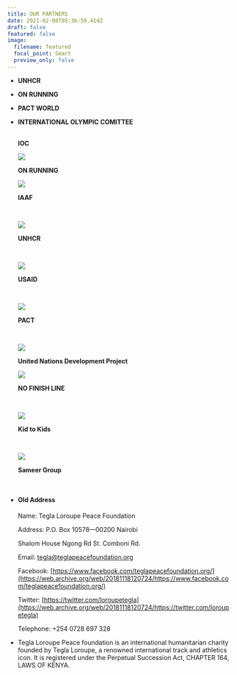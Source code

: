 ```yaml
---
title: OUR PARTNERS
date: 2021-02-08T05:36:59.414Z
draft: false
featured: false
image:
  filename: featured
  focal_point: Smart
  preview_only: false
---
```

* **UNHCR**
* **ON RUNNING**
* **PACT WORLD**
* **INTERNATIONAL OLYMPIC COMITTEE**

  **\
  IOC** 

  ![](https://web.archive.org/web/20200812030800im_/http://teglapeacefoundation.org/wp-content/uploads/brizy/546/assets/images/iW=1380&iH=289&oX=490&oY=0&cW=400&cH=289/777572a29e615cb69f82052861cdd83f.png)

  **ON RUNNING**

  ![](https://web.archive.org/web/20200812030800im_/http://teglapeacefoundation.org/wp-content/uploads/brizy/546/assets/images/iW=448&iH=294&oX=46&oY=0&cW=400&cH=294/d55213e26b5fc6e53a4eb607061d5f4a.jpg)

  **IAAF** 

   

  ![](https://web.archive.org/web/20200812030800im_/http://teglapeacefoundation.org/wp-content/uploads/brizy/546/assets/images/iW=1356&iH=284&oX=478&oY=0&cW=400&cH=284/931b5f90b7d2aa75f9a45ca9cadf0abb.png)

  **UNHCR** 

   

  ![](https://web.archive.org/web/20200812030800im_/http://teglapeacefoundation.org/wp-content/uploads/brizy/546/assets/images/iW=548&iH=288&oX=148&oY=0&cW=400&cH=288/0230d8df07b4afb6dabf2921de56bc72.jpg)

  **USAID**

   

  ![](https://web.archive.org/web/20200812030800im_/http://teglapeacefoundation.org/wp-content/uploads/brizy/546/assets/images/iW=1388&iH=291&oX=563&oY=0&cW=400&cH=291/8027a49cd4575b3f7ab4d7ae1c0959ee.png)

  **PACT**

   

  ![](https://web.archive.org/web/20200812030800im_/http://teglapeacefoundation.org/wp-content/uploads/brizy/546/assets/images/iW=432&iH=281&oX=16&oY=0&cW=400&cH=281/3207c95f3918f0608373df5d18980c8b.jpg)

  **United Nations Development Project**

  ![](https://web.archive.org/web/20200812030800im_/http://teglapeacefoundation.org/wp-content/uploads/brizy/546/assets/images/iW=572&iH=294&oX=115&oY=0&cW=400&cH=294/43ab12b41b7ce15b34259429fef9f75c.png)

  **NO FINISH LINE** 

   

  ![](https://web.archive.org/web/20200812030800im_/http://teglapeacefoundation.org/wp-content/uploads/brizy/546/assets/images/iW=416&iH=290&oX=16&oY=0&cW=400&cH=290/0e96892c5f16735daf44d8770176d125.jpg)

  **Kid to Kids**

   

  ![](https://web.archive.org/web/20200812030800im_/http://teglapeacefoundation.org/wp-content/uploads/brizy/546/assets/images/iW=572&iH=294&oX=115&oY=0&cW=400&cH=294/5f1ca7d48ee08c44af48d3ee99d89d07.jpg)

  **Sameer Group**

   
* #### **Old Address**

  Name: Tegla Loroupe Peace Foundation

  Address: P.O. Box 10578—00200 Nairobi

  Shalom House Ngong Rd St. Comboni Rd.

  Email: [tegla@teglapeacefoundation.org](https://web.archive.org/web/20181118120724/mailto:info@naisulalesuuda.org)

  Facebook: [https://www.facebook.com/teglapeacefoundation.org/](https://web.archive.org/web/20181118120724/https://www.facebook.com/teglapeacefoundation.org/)

  Twitter: [https://twitter.com/loroupetegla](https://web.archive.org/web/20181118120724/https://twitter.com/loroupetegla)

  Telephone: +254 0728 697 328
* Tegla Loroupe Peace foundation is an international humanitarian charity founded by Tegla Loroupe, a renowned international track and athletics icon. It is registered under the Perpetual Succession Act, CHAPTER 164, LAWS OF KENYA.